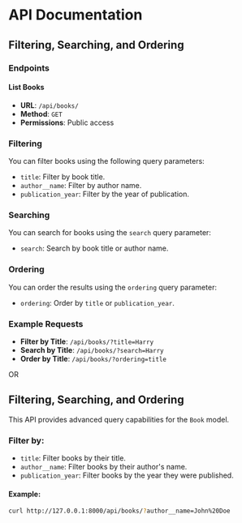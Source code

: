 # API Documentation

## Filtering, Searching, and Ordering

### Endpoints

#### List Books
- **URL**: `/api/books/`
- **Method**: `GET`
- **Permissions**: Public access

### Filtering
You can filter books using the following query parameters:
- `title`: Filter by book title.
- `author__name`: Filter by author name.
- `publication_year`: Filter by the year of publication.

### Searching
You can search for books using the `search` query parameter:
- `search`: Search by book title or author name.

### Ordering
You can order the results using the `ordering` query parameter:
- `ordering`: Order by `title` or `publication_year`.

### Example Requests
- **Filter by Title**: `/api/books/?title=Harry`
- **Search by Title**: `/api/books/?search=Harry`
- **Order by Title**: `/api/books/?ordering=title`

OR

## Filtering, Searching, and Ordering

This API provides advanced query capabilities for the `Book` model.

### Filter by:
- `title`: Filter books by their title.
- `author__name`: Filter books by their author's name.
- `publication_year`: Filter books by the year they were published.

#### Example:
```bash
curl http://127.0.0.1:8000/api/books/?author__name=John%20Doe
